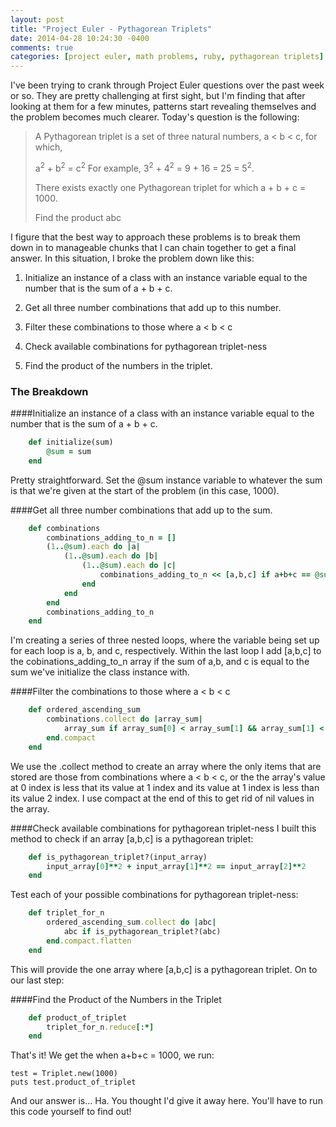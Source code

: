 ```yaml
---
layout: post
title: "Project Euler - Pythagorean Triplets"
date: 2014-04-28 10:24:30 -0400
comments: true
categories: [project euler, math problems, ruby, pythagorean triplets]
---
```


I've been trying to crank through Project Euler questions over the past week or so. They are pretty challenging at first sight, but I'm finding that after looking at them for a few minutes, patterns start revealing themselves and the problem becomes much clearer. Today's question is the following:

> A Pythagorean triplet is a set of three natural numbers, a < b < c, for which,
>
> a<sup>2</sup> + b<sup>2</sup> = c<sup>2</sup>
>For example, 3<sup>2</sup> + 4<sup>2</sup> = 9 + 16 = 25 = 5<sup>2</sup>.
>
>There exists exactly one Pythagorean triplet for which a + b + c = 1000.
>
>Find the product abc

<!-- more -->

I figure that the best way to approach these problems is to break them down in to manageable chunks that I can chain together to get a final answer. In this situation, I broke the problem down like this:

1) Initialize an instance of a class with an instance variable equal to the number that is the sum of a + b + c.

2) Get all three number combinations that add up to this number.

3) Filter these combinations to those where a < b < c

4) Check available combinations for pythagorean triplet-ness

5) Find the product of the numbers in the triplet.

### The Breakdown

####Initialize an instance of a class with an instance variable equal to the number that is the sum of a + b + c.
```ruby
	def initialize(sum)
		@sum = sum
	end
```
Pretty straightforward. Set the @sum instance variable to whatever the sum is that we're given at the start of the problem (in this case, 1000).

####Get all three number combinations that add up to the sum.
```ruby
	def combinations
		combinations_adding_to_n = []
		(1..@sum).each do |a|
			(1..@sum).each do |b|
				(1..@sum).each do |c|
					combinations_adding_to_n << [a,b,c] if a+b+c == @sum
				end
			end
		end
		combinations_adding_to_n
	end
```
I'm creating a series of three nested loops, where the variable being set up for each loop is a, b, and c, respectively. Within the last loop I add [a,b,c] to the cobinations_adding_to_n array if the sum of a,b, and c is equal to the sum we've initialize the class instance with.

####Filter the combinations to those where a < b < c
```ruby
	def ordered_ascending_sum
		combinations.collect do |array_sum|
			array_sum if array_sum[0] < array_sum[1] && array_sum[1] < array_sum[2]
		end.compact
	end
```
We use the .collect method to create an array where the only items that are stored are those from combinations where a < b < c, or the the array's value at 0 index is less that its value at 1 index and its value at 1 index is less than its value 2 index. I use compact at the end of this to get rid of nil values in the array.

####Check available combinations for pythagorean triplet-ness
I built this method to check if an array [a,b,c] is a pythagorean triplet:

```ruby
	def is_pythagorean_triplet?(input_array)
		input_array[0]**2 + input_array[1]**2 == input_array[2]**2
	end
```
Test each of your possible combinations for pythagorean triplet-ness:

```ruby
	def triplet_for_n
		ordered_ascending_sum.collect do |abc|
			abc if is_pythagorean_triplet?(abc)
		end.compact.flatten
	end
```
This will provide the one array where [a,b,c] is a pythagorean triplet. On to our last step:

####Find the Product of the Numbers in the Triplet
```ruby
	def product_of_triplet
		triplet_for_n.reduce[:*]
	end
```

That's it! We get the when a+b+c = 1000, we run:

```
test = Triplet.new(1000)
puts test.product_of_triplet
```
And our answer is... Ha. You thought I'd give it away here. You'll have to run this code yourself to find out!



